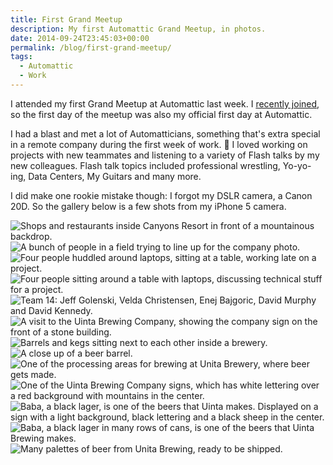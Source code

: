 ```yaml
---
title: First Grand Meetup
description: My first Automattic Grand Meetup, in photos.
date: 2014-09-24T23:45:03+00:00
permalink: /blog/first-grand-meetup/
tags:
  - Automattic
  - Work
---
```


I attended my first Grand Meetup at Automattic last week. I [recently joined](/blog/joining-automattic/), so the first day of the meetup was also my official first day at Automattic.

I had a blast and met a lot of Automatticians, something that's extra special in a remote company during the first week of work. 🙂 I loved working on projects with new teammates and listening to a variety of Flash talks by my new colleagues. Flash talk topics included professional wrestling, Yo-yo-ing, Data Centers, My Guitars and many more.

I did make one rookie mistake though: I forgot my DSLR camera, a Canon 20D. So the gallery below is a few shots from my iPhone 5 camera.

![Shops and restaurants inside Canyons Resort in front of a mountainous backdrop.](./grandmeetup2014-1.jpg)
![A bunch of people in a field trying to line up for the company photo.](./grandmeetup2014-2.jpg)
![Four people huddled around laptops, sitting at a table, working late on a project.](./grandmeetup2014-3.jpg)
![Four people sitting around a table with laptops, discussing technical stuff for a project.](./grandmeetup2014-4.jpg)
![Team 14: Jeff Golenski, Velda Christensen, Enej Bajgoric, David Murphy and David Kennedy.](./grandmeetup2014-5.jpg)
![A visit to the Uinta Brewing Company, showing the company sign on the front of a stone building.](./grandmeetup2014-6.jpg)
![Barrels and kegs sitting next to each other inside a brewery.](./grandmeetup2014-7.jpg)
![A close up of a beer barrel.](./grandmeetup2014-8.jpg)
![One of the processing areas for brewing at Unita Brewery, where beer gets made.](./grandmeetup2014-9.jpg)
![One of the Uinta Brewing Company signs, which has white lettering over a red background with mountains in the center.](./grandmeetup2014-10.jpg)
![Baba, a black lager, is one of the beers that Uinta makes. Displayed on a sign with a light background, black lettering and a black sheep in the center.](./grandmeetup2014-11.jpg)
![Baba, a black lager in many rows of cans, is one of the beers that Uinta Brewing makes.](./grandmeetup2014-12.jpg)
![Many palettes of beer from Unita Brewing, ready to be shipped.](./grandmeetup2014-13.jpg)
